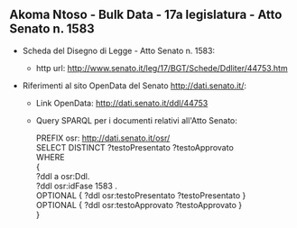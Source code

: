 ## Akoma Ntoso - Bulk Data - 17a legislatura - Atto Senato n. 1583 ##

* Scheda del Disegno di Legge - Atto Senato n. 1583:
	* http url: http://www.senato.it/leg/17/BGT/Schede/Ddliter/44753.htm

* Riferimenti al sito OpenData del Senato http://dati.senato.it/:
	* Link OpenData: http://dati.senato.it/ddl/44753
	* Query SPARQL per i documenti relativi all'Atto Senato:

        PREFIX osr: <http://dati.senato.it/osr/>  
		SELECT DISTINCT ?testoPresentato ?testoApprovato  
		WHERE  
		{  
		    ?ddl a osr:Ddl.  
		    ?ddl osr:idFase 1583 .  
		    OPTIONAL { ?ddl osr:testoPresentato ?testoPresentato }  
		    OPTIONAL { ?ddl osr:testoApprovato ?testoApprovato }  
		}
		